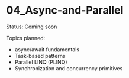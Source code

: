 # 04_Async-and-Parallel

Status: Coming soon

Topics planned:

- async/await fundamentals
- Task-based patterns
- Parallel LINQ (PLINQ)
- Synchronization and concurrency primitives
